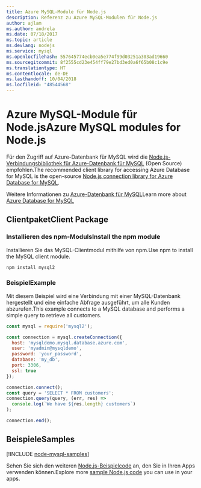 ```yaml
---
title: Azure MySQL-Module für Node.js
description: Referenz zu Azure MySQL-Modulen für Node.js
author: ajlam
ms.author: andrela
ms.date: 07/18/2017
ms.topic: article
ms.devlang: nodejs
ms.service: mysql
ms.openlocfilehash: 557645774ecb0ea5e774f99d03251a303ad19660
ms.sourcegitcommit: 8f2555cd23e454ff79e27bd3ed0a6f65b08c1c9e
ms.translationtype: HT
ms.contentlocale: de-DE
ms.lasthandoff: 10/04/2018
ms.locfileid: "48544568"
---
```

# <a name="azure-mysql-modules-for-nodejs"></a><span data-ttu-id="826d8-103">Azure MySQL-Module für Node.js</span><span class="sxs-lookup"><span data-stu-id="826d8-103">Azure MySQL modules for Node.js</span></span>

<span data-ttu-id="826d8-104">Für den Zugriff auf Azure-Datenbank für MySQL wird die [Node.js-Verbindungsbibliothek für Azure-Datenbank für MySQL](https://github.com/sidorares/node-mysql2) (Open Source) empfohlen.</span><span class="sxs-lookup"><span data-stu-id="826d8-104">The recommended client library for accessing Azure Database for MySQL is the open-source [Node.js connection library for Azure Database for MySQL](https://github.com/sidorares/node-mysql2).</span></span> 

<span data-ttu-id="826d8-105">Weitere Informationen zu [Azure-Datenbank für MySQL](https://docs.microsoft.com/azure/MySQL/)</span><span class="sxs-lookup"><span data-stu-id="826d8-105">Learn more about [Azure Database for MySQL](https://docs.microsoft.com/azure/MySQL/)</span></span>

## <a name="client-package"></a><span data-ttu-id="826d8-106">Clientpaket</span><span class="sxs-lookup"><span data-stu-id="826d8-106">Client Package</span></span>

### <a name="install-the-npm-module"></a><span data-ttu-id="826d8-107">Installieren des npm-Moduls</span><span class="sxs-lookup"><span data-stu-id="826d8-107">Install the npm module</span></span>

<span data-ttu-id="826d8-108">Installieren Sie das MySQL-Clientmodul mithilfe von npm.</span><span class="sxs-lookup"><span data-stu-id="826d8-108">Use npm to install the MySQL client module.</span></span>

```bash
npm install mysql2
```   

### <a name="example"></a><span data-ttu-id="826d8-109">Beispiel</span><span class="sxs-lookup"><span data-stu-id="826d8-109">Example</span></span>

<span data-ttu-id="826d8-110">Mit diesem Beispiel wird eine Verbindung mit einer MySQL-Datenbank hergestellt und eine einfache Abfrage ausgeführt, um alle Kunden abzurufen.</span><span class="sxs-lookup"><span data-stu-id="826d8-110">This example connects to a MySQL database and performs a simple query to retrieve all customers.</span></span>

```javascript
const mysql = require('mysql2');

const connection = mysql.createConnection({
  host: 'mysqldemo.mysql.database.azure.com',
  user: 'myadmin@mysqldemo',
  password: 'your_password',
  database: 'my_db',
  port: 3306,
  ssl: true
});

connection.connect();
const query = 'SELECT * FROM customers';
connection.query(query, (err, res) =>
  console.log(`We have ${res.length} customers`)
);

connection.end();
```

## <a name="samples"></a><span data-ttu-id="826d8-111">Beispiele</span><span class="sxs-lookup"><span data-stu-id="826d8-111">Samples</span></span>

[!INCLUDE [node-mysql-samples](../docs-ref-conceptual/includes/mysql-samples.md)]

<span data-ttu-id="826d8-112">Sehen Sie sich den weiteren [Node.js-Beispielcode](https://azure.microsoft.com/resources/samples/?platform=nodejs) an, den Sie in Ihren Apps verwenden können.</span><span class="sxs-lookup"><span data-stu-id="826d8-112">Explore more [sample Node.js code](https://azure.microsoft.com/resources/samples/?platform=nodejs) you can use in your apps.</span></span>

